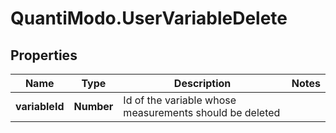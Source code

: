 # QuantiModo.UserVariableDelete

## Properties
Name | Type | Description | Notes
------------ | ------------- | ------------- | -------------
**variableId** | **Number** | Id of the variable whose measurements should be deleted | 


